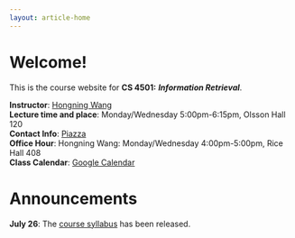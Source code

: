 ```yaml
---
layout: article-home
---
```

# Welcome!
This is the course website for **CS 4501:** ***Information Retrieval***.

**Instructor**: [Hongning Wang](http://www.cs.virginia.edu/~hw5x/)   
**Lecture time and place**: Monday/Wednesday 5:00pm-6:15pm, Olsson Hall 120           
**Contact Info**: [Piazza](http://piazza.com/virginia/fall2015/cs4501)             
**Office Hour**: Hongning Wang: Monday/Wednesday 4:00pm-5:00pm, Rice Hall 408   
**Class Calendar**: [Google Calendar]({{site.baseurl}}/calendar.html)

# Announcements
**July 26**: The [course syllabus]({{site.baseurl}}/docs/syllabus.pdf) has been
released.